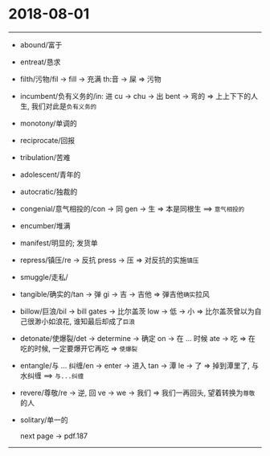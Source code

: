 # 2018-08-01

---

- abound/富于
- entreat/恳求
- filth/污物/fil -> fill -> 充满 th:音 -> 屎 => 污物
- incumbent/负有义务的/in: 进 cu -> chu -> 出 bent -> 弯的 => 上上下下的人生, 我们对此是`负有义务的`
- monotony/单调的
- reciprocate/回报
- tribulation/苦难
- adolescent/青年的
- autocratic/独裁的
- congenial/意气相投的/con -> 同 gen -> 生 => 本是同根生 ==> `意气相投的`
- encumber/堆满
- manifest/明显的; 发货单
- repress/镇压/re -> 反抗 press -> 压 => 对反抗的实施`镇压`
- smuggle/走私/
- tangible/确实的/tan -> 弹 gi -> 吉 -> 吉他 => 弹吉他`确实`拉风
- billow/巨浪/bil -> bill gates -> 比尔盖茨 low -> 低 -> 小 => 比尔盖茨曾以为自己很渺小如浪花, 谁知最后却成了`巨浪`
- detonate/使爆裂/det -> determine -> 确定 on -> 在 ... 时候 ate -> 吃 => 在吃的时候, 一定要爆开它再吃 => `使爆裂`
- entangle/与 ... 纠缠/en -> enter -> 进入 tan -> 潭 le -> 了 => 掉到潭里了, 与水纠缠 ==> `与...纠缠`
- revere/尊敬/re -> 逆, 回 ve -> we -> 我们 => 我们一再回头, 望着转换为`尊敬`的人
- solitary/单一的

    next page -> pdf.187

---


